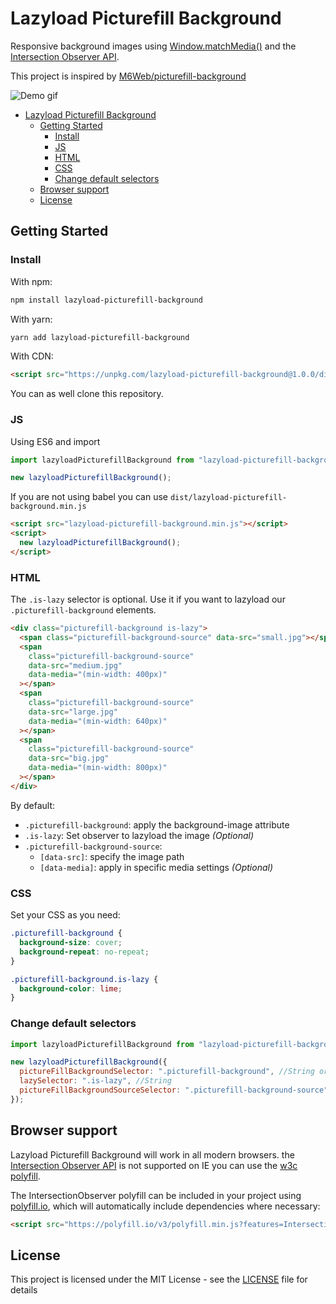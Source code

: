# Lazyload Picturefill Background

Responsive background images using [Window.matchMedia()](https://developer.mozilla.org/en-US/docs/Web/API/Window/matchMedia) and the [Intersection Observer API](https://developer.mozilla.org/en-US/docs/Web/API/Intersection_Observer_API).

This project is inspired by [M6Web/picturefill-background](https://github.com/M6Web/picturefill-background)

![Demo gif](demo/demo.gif)

- [Lazyload Picturefill Background](#lazyload-picturefill-background)
  - [Getting Started](#getting-started)
    - [Install](#install)
    - [JS](#js)
    - [HTML](#html)
    - [CSS](#css)
    - [Change default selectors](#change-default-selectors)
  - [Browser support](#browser-support)
  - [License](#license)

## Getting Started

### Install

With npm:

```bash
npm install lazyload-picturefill-background
```

With yarn:

```bash
yarn add lazyload-picturefill-background
```

With CDN:

```html
<script src="https://unpkg.com/lazyload-picturefill-background@1.0.0/dist/lazyload-picturefill-background.min.js"></script>
```

You can as well clone this repository.

### JS

Using ES6 and import

```js
import lazyloadPicturefillBackground from "lazyload-picturefill-background";

new lazyloadPicturefillBackground();
```

If you are not using babel you can use `dist/lazyload-picturefill-background.min.js`

```html
<script src="lazyload-picturefill-background.min.js"></script>
<script>
  new lazyloadPicturefillBackground();
</script>
```

### HTML

The `.is-lazy` selector is optional. Use it if you want to lazyload our `.picturefill-background` elements.

```html
<div class="picturefill-background is-lazy">
  <span class="picturefill-background-source" data-src="small.jpg"></span>
  <span
    class="picturefill-background-source"
    data-src="medium.jpg"
    data-media="(min-width: 400px)"
  ></span>
  <span
    class="picturefill-background-source"
    data-src="large.jpg"
    data-media="(min-width: 640px)"
  ></span>
  <span
    class="picturefill-background-source"
    data-src="big.jpg"
    data-media="(min-width: 800px)"
  ></span>
</div>
```

By default:

- `.picturefill-background`: apply the background-image attribute
- `.is-lazy`: Set observer to lazyload the image _(Optional)_
- `.picturefill-background-source`:
  - `[data-src]`: specify the image path
  - `[data-media]`: apply in specific media settings _(Optional)_

### CSS

Set your CSS as you need:

```css
.picturefill-background {
  background-size: cover;
  background-repeat: no-repeat;
}

.picturefill-background.is-lazy {
  background-color: lime;
}
```

### Change default selectors

```js
import lazyloadPicturefillBackground from "lazyload-picturefill-background";

new lazyloadPicturefillBackground({
  pictureFillBackgroundSelector: ".picturefill-background", //String or node list
  lazySelector: ".is-lazy", //String
  pictureFillBackgroundSourceSelector: ".picturefill-background-source" //String
});
```

## Browser support

Lazyload Picturefill Background will work in all modern browsers. the [Intersection Observer API](https://developer.mozilla.org/en-US/docs/Web/API/Intersection_Observer_API) is not supported on IE you can use the [w3c polyfill](https://github.com/w3c/IntersectionObserver/tree/master/polyfill).

The IntersectionObserver polyfill can be included in your project using [polyfill.io](https://polyfill.io/v3/), which will automatically include dependencies where necessary:

```html
<script src="https://polyfill.io/v3/polyfill.min.js?features=IntersectionObserver"></script>
```

## License

This project is licensed under the MIT License - see the [LICENSE](LICENSE) file for details
